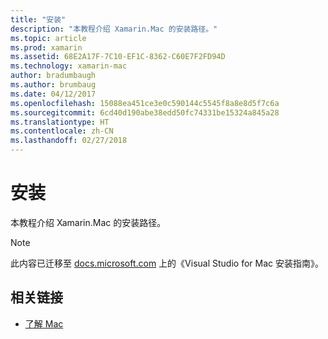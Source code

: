 ```yaml
---
title: "安装"
description: "本教程介绍 Xamarin.Mac 的安装路径。"
ms.topic: article
ms.prod: xamarin
ms.assetid: 68E2A17F-7C10-EF1C-8362-C60E7F2FD94D
ms.technology: xamarin-mac
author: bradumbaugh
ms.author: brumbaug
ms.date: 04/12/2017
ms.openlocfilehash: 15088ea451ce3e0c590144c5545f8a8e8d5f7c6a
ms.sourcegitcommit: 6cd40d190abe38edd50fc74331be15324a845a28
ms.translationtype: HT
ms.contentlocale: zh-CN
ms.lasthandoff: 02/27/2018
---
```

# <a name="installation"></a>安装

本教程介绍 Xamarin.Mac 的安装路径。

> [!NOTE]
> 此内容已迁移至 [docs.microsoft.com](https://docs.microsoft.com/en-us/visualstudio/mac/installation) 上的《Visual Studio for Mac 安装指南》。


## <a name="related-links"></a>相关链接

- [了解 Mac](~/mac/get-started/hello-mac.md)

